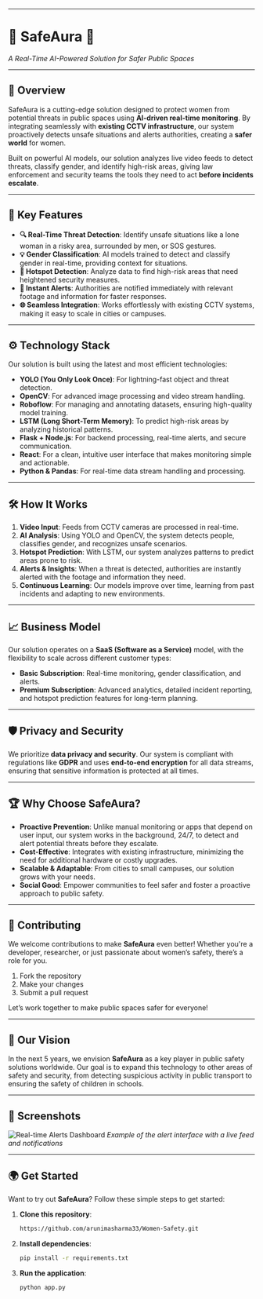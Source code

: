 

---

# 🚨 **SafeAura** 🚨  
_A Real-Time AI-Powered Solution for Safer Public Spaces_

---

## 🌟 **Overview**

SafeAura is a cutting-edge solution designed to protect women from potential threats in public spaces using **AI-driven real-time monitoring**. By integrating seamlessly with **existing CCTV infrastructure**, our system proactively detects unsafe situations and alerts authorities, creating a **safer world** for women. 

Built on powerful AI models, our solution analyzes live video feeds to detect threats, classify gender, and identify high-risk areas, giving law enforcement and security teams the tools they need to act **before incidents escalate**. 

---

## 🚀 **Key Features**

- **🔍 Real-Time Threat Detection**: Identify unsafe situations like a lone woman in a risky area, surrounded by men, or SOS gestures.
- **💡 Gender Classification**: AI models trained to detect and classify gender in real-time, providing context for situations.
- **📡 Hotspot Detection**: Analyze data to find high-risk areas that need heightened security measures.
- **📲 Instant Alerts**: Authorities are notified immediately with relevant footage and information for faster responses.
- **🌐 Seamless Integration**: Works effortlessly with existing CCTV systems, making it easy to scale in cities or campuses.

---

## ⚙️ **Technology Stack**

Our solution is built using the latest and most efficient technologies:

- **YOLO (You Only Look Once)**: For lightning-fast object and threat detection.
- **OpenCV**: For advanced image processing and video stream handling.
- **Roboflow**: For managing and annotating datasets, ensuring high-quality model training.
- **LSTM (Long Short-Term Memory)**: To predict high-risk areas by analyzing historical patterns.
- **Flask + Node.js**: For backend processing, real-time alerts, and secure communication.
- **React**: For a clean, intuitive user interface that makes monitoring simple and actionable.
- **Python & Pandas**: For real-time data stream handling and processing.

---

## 🛠️ **How It Works**

1. **Video Input**: Feeds from CCTV cameras are processed in real-time.
2. **AI Analysis**: Using YOLO and OpenCV, the system detects people, classifies gender, and recognizes unsafe scenarios.
3. **Hotspot Prediction**: With LSTM, our system analyzes patterns to predict areas prone to risk.
4. **Alerts & Insights**: When a threat is detected, authorities are instantly alerted with the footage and information they need.
5. **Continuous Learning**: Our models improve over time, learning from past incidents and adapting to new environments.

---

## 📈 **Business Model**

Our solution operates on a **SaaS (Software as a Service)** model, with the flexibility to scale across different customer types:

- **Basic Subscription**: Real-time monitoring, gender classification, and alerts.
- **Premium Subscription**: Advanced analytics, detailed incident reporting, and hotspot prediction features for long-term planning.

---

## 🛡️ **Privacy and Security**

We prioritize **data privacy and security**. Our system is compliant with regulations like **GDPR** and uses **end-to-end encryption** for all data streams, ensuring that sensitive information is protected at all times. 

---

## 🏆 **Why Choose SafeAura?**

- **Proactive Prevention**: Unlike manual monitoring or apps that depend on user input, our system works in the background, 24/7, to detect and alert potential threats before they escalate.
- **Cost-Effective**: Integrates with existing infrastructure, minimizing the need for additional hardware or costly upgrades.
- **Scalable & Adaptable**: From cities to small campuses, our solution grows with your needs.
- **Social Good**: Empower communities to feel safer and foster a proactive approach to public safety.

---

## 👥 **Contributing**

We welcome contributions to make **SafeAura** even better! Whether you're a developer, researcher, or just passionate about women’s safety, there’s a role for you. 

1. Fork the repository
2. Make your changes
3. Submit a pull request

Let’s work together to make public spaces safer for everyone!

---

## 🎯 **Our Vision**

In the next 5 years, we envision **SafeAura** as a key player in public safety solutions worldwide. Our goal is to expand this technology to other areas of safety and security, from detecting suspicious activity in public transport to ensuring the safety of children in schools. 

---

## 📸 **Screenshots**

![Real-time Alerts Dashboard](screenshots/ss1.jpg)
*Example of the alert interface with a live feed and notifications*

---

## 🌍 **Get Started**

Want to try out **SafeAura**? Follow these simple steps to get started:

1. **Clone this repository**:
   ```bash
   https://github.com/arunimasharma33/Women-Safety.git
   ```
2. **Install dependencies**:
   ```bash
   pip install -r requirements.txt
   ```
3. **Run the application**:
   ```bash
   python app.py
   ```


